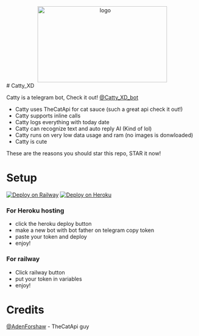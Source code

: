 <div align="center">
<img src="https://telegra.ph/file/e7cdb58f27da575a925a5.jpg" width="340" height="200"  alt="logo" />
</div>
# Catty_XD

Catty is a telegram bot, Check it out! [@Catty_XD_bot](https://t.me/Catty_XD_bot)

- Catty uses TheCatApi for cat sauce (such a great api check it out!)
- Catty supports inline calls
- Catty logs everything with today date
- Catty can recognize text and auto reply AI (Kind of lol)
- Catty runs on very low data usage and ram (no images is donwloaded)
- Catty is cute

These are the reasons you should star this repo, STAR it now!


# Setup
[![Deploy on Railway](https://railway.app/button.svg)](https://railway.app/new/template?template=https%3A%2F%2Fgithub.com%2FJustxd22%2Frdt_XD&envs=token&tokenDesc=Your+telegram+bot+token+get+from+bot+father&referralCode=4_MSke)
[![Deploy on Heroku](https://www.herokucdn.com/deploy/button.svg)](https://heroku.com/deploy?template=https://github.com/Justxd22/Catty_XD)
 
### For Heroku hosting
  - click the heroku deploy button
  - make a new bot with bot father on telegram copy token
  - paste your token and deploy
  - enjoy!

### For railway
  - Click railway button
  - put your token in variables
  - enjoy!

# Credits

[@AdenForshaw](https://github.com/AdenForshaw) - TheCatApi guy
